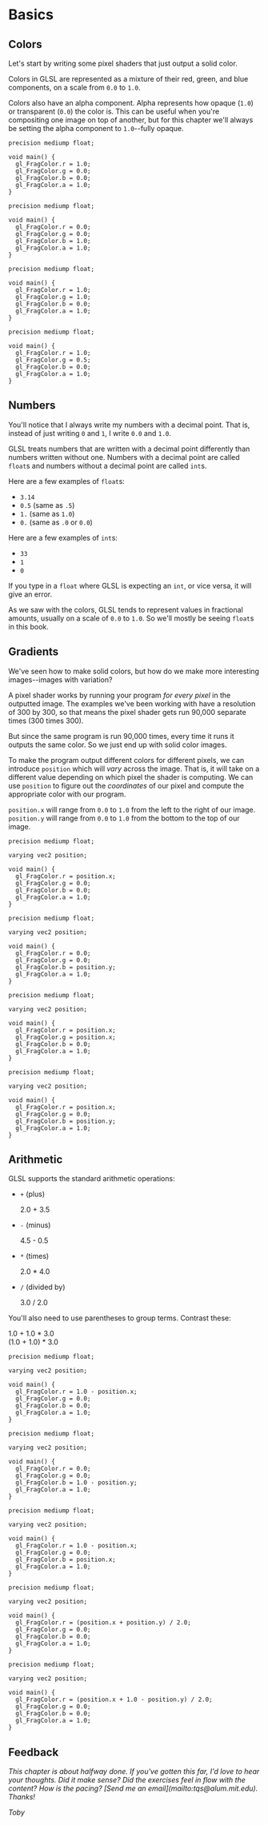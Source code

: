 # Basics

## Colors

Let's start by writing some pixel shaders that just output a solid color.

Colors in GLSL are represented as a mixture of their red, green, and blue components, on a scale from `0.0` to `1.0`.

Colors also have an alpha component. Alpha represents how opaque (`1.0`) or transparent (`0.0`) the color is. This can be useful when you're compositing one image on top of another, but for this chapter we'll always be setting the alpha component to `1.0`--fully opaque.

<div class="shader-exercise">
<div class="start">

    precision mediump float;

    void main() {
      gl_FragColor.r = 1.0;
      gl_FragColor.g = 0.0;
      gl_FragColor.b = 0.0;
      gl_FragColor.a = 1.0;
    }

</div>
<div class="solution">

    precision mediump float;
  
    void main() {
      gl_FragColor.r = 0.0;
      gl_FragColor.g = 0.0;
      gl_FragColor.b = 1.0;
      gl_FragColor.a = 1.0;
    }

</div>
<div class="solution">

    precision mediump float;

    void main() {
      gl_FragColor.r = 1.0;
      gl_FragColor.g = 1.0;
      gl_FragColor.b = 0.0;
      gl_FragColor.a = 1.0;
    }

</div>
<div class="solution">

    precision mediump float;
  
    void main() {
      gl_FragColor.r = 1.0;
      gl_FragColor.g = 0.5;
      gl_FragColor.b = 0.0;
      gl_FragColor.a = 1.0;
    }

</div>
</div>

## Numbers

You'll notice that I always write my numbers with a decimal point. That is, instead of just writing `0` and `1`, I write `0.0` and `1.0`.

GLSL treats numbers that are written with a decimal point differently than numbers written without one. Numbers with a decimal point are called `float`s and numbers without a decimal point are called `int`s.

Here are a few examples of `float`s:

* `3.14`
* `0.5` (same as `.5`)
* `1.` (same as `1.0`)
* `0.` (same as `.0` or `0.0`)

Here are a few examples of `int`s:

* `33`
* `1`
* `0`

If you type in a `float` where GLSL is expecting an `int`, or vice versa, it will give an error.

As we saw with the colors, GLSL tends to represent values in fractional amounts, usually on a scale of `0.0` to `1.0`. So we'll mostly be seeing `float`s in this book.

## Gradients

We've seen how to make solid colors, but how do we make more interesting images--images with variation?

A pixel shader works by running your program *for every pixel* in the outputted image. The examples we've been working with have a resolution of 300 by 300, so that means the pixel shader gets run 90,000 separate times (300 times 300).

But since the same program is run 90,000 times, every time it runs it outputs the same color. So we just end up with solid color images.

To make the program output different colors for different pixels, we can introduce `position` which will *vary* across the image. That is, it will take on a different value depending on which pixel the shader is computing. We can use `position` to figure out the *coordinates* of our pixel and compute the appropriate color with our program.

`position.x` will range from `0.0` to `1.0` from the left to the right of our image. `position.y` will range from `0.0` to `1.0` from the bottom to the top of our image.

<div class="shader-exercise">
<div class="start">

    precision mediump float;
    
    varying vec2 position;
    
    void main() {
      gl_FragColor.r = position.x;
      gl_FragColor.g = 0.0;
      gl_FragColor.b = 0.0;
      gl_FragColor.a = 1.0;
    }

</div>
<div class="solution">

    precision mediump float;
    
    varying vec2 position;
    
    void main() {
      gl_FragColor.r = 0.0;
      gl_FragColor.g = 0.0;
      gl_FragColor.b = position.y;
      gl_FragColor.a = 1.0;
    }

</div>
<div class="solution">

    precision mediump float;
    
    varying vec2 position;
    
    void main() {
      gl_FragColor.r = position.x;
      gl_FragColor.g = position.x;
      gl_FragColor.b = 0.0;
      gl_FragColor.a = 1.0;
    }

</div>
<div class="solution">

    precision mediump float;
    
    varying vec2 position;
    
    void main() {
      gl_FragColor.r = position.x;
      gl_FragColor.g = 0.0;
      gl_FragColor.b = position.y;
      gl_FragColor.a = 1.0;
    }

</div>
</div>


## Arithmetic

GLSL supports the standard arithmetic operations:

* `+` (plus)

    <div class="evaluator">2.0 + 3.5</div>

* `-` (minus)

    <div class="evaluator">4.5 - 0.5</div>

* `*` (times)

    <div class="evaluator">2.0 * 4.0</div>

* `/` (divided by)

    <div class="evaluator">3.0 / 2.0</div>

You'll also need to use parentheses to group terms. Contrast these:

<div class="book-text"><div class="evaluator">1.0 + 1.0 * 3.0</div></div>

<div class="book-text"><div class="evaluator">(1.0 + 1.0) * 3.0</div></div>

<div class="shader-exercise">
<div class="start">

    precision mediump float;

    varying vec2 position;

    void main() {
      gl_FragColor.r = 1.0 - position.x;
      gl_FragColor.g = 0.0;
      gl_FragColor.b = 0.0;
      gl_FragColor.a = 1.0;
    }

</div>
<div class="solution">

    precision mediump float;

    varying vec2 position;

    void main() {
      gl_FragColor.r = 0.0;
      gl_FragColor.g = 0.0;
      gl_FragColor.b = 1.0 - position.y;
      gl_FragColor.a = 1.0;
    }

</div>
<div class="solution">

    precision mediump float;

    varying vec2 position;

    void main() {
      gl_FragColor.r = 1.0 - position.x;
      gl_FragColor.g = 0.0;
      gl_FragColor.b = position.x;
      gl_FragColor.a = 1.0;
    }

</div>
<div class="solution">

    precision mediump float;

    varying vec2 position;

    void main() {
      gl_FragColor.r = (position.x + position.y) / 2.0;
      gl_FragColor.g = 0.0;
      gl_FragColor.b = 0.0;
      gl_FragColor.a = 1.0;
    }

</div>
<div class="solution">

    precision mediump float;

    varying vec2 position;

    void main() {
      gl_FragColor.r = (position.x + 1.0 - position.y) / 2.0;
      gl_FragColor.g = 0.0;
      gl_FragColor.b = 0.0;
      gl_FragColor.a = 1.0;
    }

</div>
</div>


## Feedback

<em>
This chapter is about halfway done. If you've gotten this far, I'd love to hear your thoughts. Did it make sense? Did the exercises feel in flow with the content? How is the pacing? [Send me an email](mailto:tqs@alum.mit.edu). Thanks!

Toby
</em>
